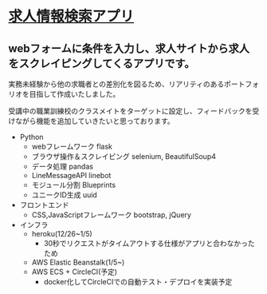 # [求人情報検索アプリ](http://takuyaee.cc/)
## webフォームに条件を入力し、求人サイトから求人をスクレイピングしてくるアプリです。

実務未経験から他の求職者との差別化を図るため、リアリティのあるポートフォリオを目指して作成いたしました。

受講中の職業訓練校のクラスメイトをターゲットに設定し、フィードバックを受けながら機能を追加していきたいと思っております。







- Python
    - webフレームワーク             flask
    - ブラウザ操作＆スクレイピング   selenium, BeautifulSoup4
    - データ処理                    pandas
    - LineMessageAPI               linebot
    - モジュール分割                Blueprints
    - ユニークID生成                uuid
- フロントエンド
    - CSS,JavaScriptフレームワーク  bootstrap, jQuery
- インフラ
    - heroku(12/26~1/5)
        - 30秒でリクエストがタイムアウトする仕様がアプリと合わなかったため
    - AWS Elastic Beanstalk(1/5~)
    - AWS ECS + CircleCI(予定)
        - docker化してCircleCIでの自動テスト・デプロイを実装予定
